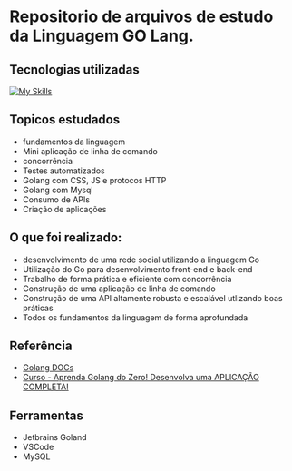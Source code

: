 
# Repositorio de arquivos de estudo da Linguagem GO Lang.

## Tecnologias utilizadas
[![My Skills](https://skillicons.dev/icons?i=golang,mysql,js,css,html,gma&theme=light)](https://skillicons.dev)

## Topicos estudados
 - fundamentos da linguagem
 - Mini aplicação de linha de comando
 - concorrência
 - Testes automatizados
 - Golang com CSS, JS e protocos HTTP
 - Golang com Mysql
 - Consumo de APIs
 - Criação de aplicações


## O que foi realizado:
 - desenvolvimento de uma rede social utilizando a linguagem Go
 - Utilização do Go para desenvolvimento front-end e back-end
 - Trabalho de forma prática e eficiente com concorrência
 - Construção de uma aplicação de linha de comando
 - Construção de uma API altamente robusta e escalável utlizando boas práticas
 - Todos os fundamentos da linguagem de forma aprofundada
## Referência

 - [Golang DOCs](https://go.dev/doc/)
 - [Curso - Aprenda Golang do Zero! Desenvolva uma APLICAÇÃO COMPLETA!](https://www.udemy.com/course/aprenda-golang-do-zero-desenvolva-uma-aplicacao-completa/)

## Ferramentas
 - Jetbrains Goland
 - VSCode
 - MySQL
